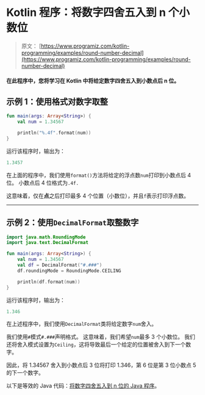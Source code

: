 # Kotlin 程序：将数字四舍五入到 n 个小数位

> 原文： [https://www.programiz.com/kotlin-programming/examples/round-number-decimal](https://www.programiz.com/kotlin-programming/examples/round-number-decimal)

#### 在此程序中，您将学习在 Kotlin 中将给定数字四舍五入到小数点后 n 位。

## 示例 1：使用格式对数字取整

```kt
fun main(args: Array<String>) {
    val num = 1.34567

    println("%.4f".format(num))
}
```

运行该程序时，输出为：

```kt
1.3457
```

在上面的程序中，我们使用`format()`方法将给定的浮点数`num`打印到小数点后 4 位。 小数点后 4 位格式为`.4f.`

这意味着，仅在**点**之后打印最多 4 个位置（小数位），并且`f`表示打印浮点数。

* * *

## 示例 2：使用`DecimalFormat`取整数字

```kt
import java.math.RoundingMode
import java.text.DecimalFormat

fun main(args: Array<String>) {
    val num = 1.34567
    val df = DecimalFormat("#.###")
    df.roundingMode = RoundingMode.CEILING

    println(df.format(num))
}
```

运行该程序时，输出为：

```kt
1.346
```

在上述程序中，我们使用`DecimalFormat`类将给定数字`num`舍入。

我们使用`#`模式`#.###`声明格式。 这意味着，我们希望`num`最多 3 个小数位。 我们还将舍入模式设置为`Ceiling`，这将导致最后一个给定的位置被舍入到下一个数字。

因此，将 1.34567 舍入到小数点后 3 位将打印 1.346，第 6 位是第 3 位小数点 5 的下一个数字。

以下是等效的 Java 代码：[将数字四舍五入到 n 位的 Java 程序](/java-programming/examples/round-number-decimal "Java program to round a number to n places")。